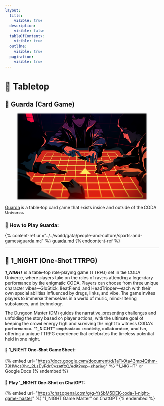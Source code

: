 ```yaml
---
layout:
  title:
    visible: true
  description:
    visible: false
  tableOfContents:
    visible: true
  outline:
    visible: true
  pagination:
    visible: true
---
```


# 🎲 Tabletop

## 🔵 Guarda (Card Game)

<figure><img src="../../.gitbook/assets/guarda-640.png" alt=""><figcaption></figcaption></figure>

[Guarda](../../world/gata/people-and-culture/sports-and-games/guarda.md) is a table-top card game that exists inside and outside of the CODA Universe.

### 🎲 How to Play Guarda:

{% content-ref url="../../world/gata/people-and-culture/sports-and-games/guarda.md" %}
[guarda.md](../../world/gata/people-and-culture/sports-and-games/guarda.md)
{% endcontent-ref %}

***

## 🔵 1\_NIGHT (One-Shot TTRPG)



_**1\_NIGHT**_ is a table-top role-playing game (TTRPG) set in the CODA Universe, where players take on the roles of ravers attending a legendary performance by the enigmatic CODA. Players can choose from three unique character vibes—GloStick, BeatFiend, and HeadTripper—each with their own special abilities influenced by drugs, links, and vibe. The game invites players to immerse themselves in a world of music, mind-altering substances, and technology.

The Dungeon Master (DM) guides the narrative, presenting challenges and unfolding the story based on player actions, with the ultimate goal of keeping the crowd energy high and surviving the night to witness CODA's performance. "1\_NIGHT" emphasizes creativity, collaboration, and fun, offering a unique TTRPG experience that celebrates the timeless potential held in one night.

#### 📄 1\_NIGHT One-Shot Game Sheet:

{% embed url="https://docs.google.com/document/d/1aTk0ta43mp4Qthm-73I1Wcs0hc_2LsDyFdrCvzetfzQ/edit?usp=sharing" %}
"1\_NIGHT" on Google Docs
{% endembed %}

#### 🎲 Play 1\_NIGHT One-Shot on ChatGPT:

{% embed url="https://chat.openai.com/g/g-YsSbM5DEK-coda-1-night-game-master" %}
"1\_NIGHT Game Master" on ChatGPT
{% endembed %}
